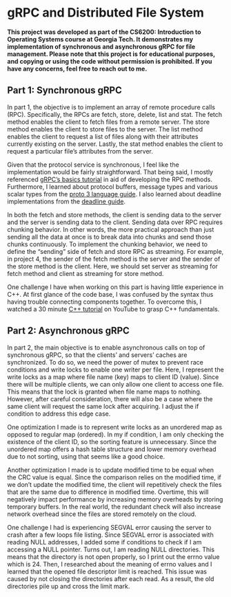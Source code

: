 # gRPC and Distributed File System

**This project was developed as part of the CS6200: Introduction to Operating Systems course at Georgia Tech. It demonstrates my implementation of synchronous and asynchronous gRPC for file management. Please note that this project is for educational purposes, and copying or using the code without permission is prohibited. If you have any concerns, feel free to reach out to me.**

## Part 1: Synchronous gRPC
In part 1, the objective is to implement an array of remote procedure calls (RPC). Specifically, the RPCs are fetch, store, delete, list and stat. The fetch method enables the client to fetch files from a remote server. The store method enables the client to store files to the server. The list method enables the client to request a list of files along with their attributes currently existing on the server. Lastly, the stat method enables the client to request a particular file’s attributes from the server.

Given that the protocol service is synchronous, I feel like the implementation would be fairly straightforward. That being said, I mostly referenced [gRPC’s basics tutorial](https://grpc.io/docs/languages/cpp/basics/) in aid of developing the RPC methods. Furthermore, I learned about protocol buffers, message types and various scalar types from the [proto 3 language guide](https://protobuf.dev/programming-guides/proto3/). I also learned about deadline implementations from the [deadline guide](https://grpc.io/blog/deadlines/).

In both the fetch and store methods, the client is sending data to the server and the server is sending data to the client. Sending data over RPC requires chunking behavior. In other words, the more practical approach than just sending all the data at once is to break data into chunks and send those chunks continuously. To implement the chunking behavior, we need to define the “sending” side of fetch and store RPC as streaming. For example, in project 4, the sender of the fetch method is the server and the sender of the store method is the client. Here, we should set server as streaming for fetch method and client as streaming for store method.

One challenge I have when working on this part is having little experience in C++. At first glance of the code base, I was confused by the syntax thus having trouble connecting components together. To overcome this, I watched a 30 minute [C++ tutorial](https://www.youtube.com/watch?v=0NwsayeOsd4) on YouTube to grasp C++ fundamentals.

## Part 2: Asynchronous gRPC
In part 2, the main objective is to enable asynchronous calls on top of synchronous gRPC, so that the clients’ and servers’ caches are synchronized. To do so, we need the power of mutex to prevent race conditions and write locks to enable one writer per file. Here, I represent the write locks as a map where file name (key) maps to client ID (value). Since there will be multiple clients, we can only allow one client to access one file. This means that the lock is granted when file name maps to nothing. However, after careful consideration, there will also be a case where the same client will request the same lock after acquiring. I adjust the if condition to address this edge case.

One optimization I made is to represent write locks as an unordered map as opposed to regular map (ordered). In my if condition, I am only checking the existence of the client ID, so the sorting feature is unnecessary. Since the unordered map offers a hash table structure and lower memory overhead due to not sorting, using that seems like a good choice.

Another optimization I made is to update modified time to be equal when the CRC value is equal. Since the comparison relies on the modified time, if we don’t update the modified time, the client will repetitively check the files that are the same due to difference in modified time. Overtime, this will negatively impact performance by increasing memory overheads by storing temporary buffers. In the real world, the redundant check will also increase network overhead since the files are stored remotely on the cloud.

One challenge I had is experiencing SEGVAL error causing the server to crash after a few loops file listing. Since SEGVAL error is associated with reading NULL addresses, I added some if conditions to check if I am accessing a NULL pointer. Turns out, I am reading NULL directories. This means that the directory is not open properly, so I print out the errno value which is 24. Then, I researched about the meaning of errno values and I learned that the opened file descriptor limit is reached. This issue was caused by not closing the directories after each read. As a result, the old directories pile up and cross the limit mark.



